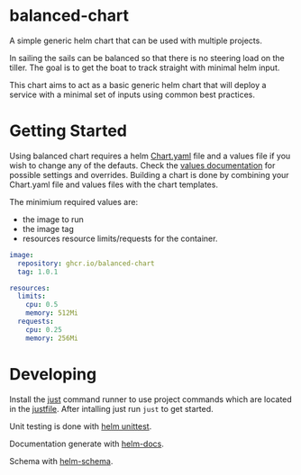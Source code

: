 # balanced-chart
A simple generic helm chart that can be used with multiple projects.

In sailing the sails can be balanced so that there is no steering load on the tiller. The goal is to get the boat to track straight with minimal helm input.

This chart aims to act as a basic generic helm chart that will deploy a service with a minimal set of inputs using common best practices.

# Getting Started

Using balanced chart requires a helm [Chart.yaml](https://helm.sh/docs/topics/charts/#the-chartyaml-file) file and a values file if you wish to change any of the defauts.  Check the [values documentation](charts/balanced-chart/VALUES.MD) for possible settings and overrides.  Building a chart is done by combining your Chart.yaml file and values files with the chart templates.

The minimium required values are:
- the image to run
- the image tag
- resources resource limits/requests for the container.

```yaml
image:
  repository: ghcr.io/balanced-chart
  tag: 1.0.1

resources:
  limits:
    cpu: 0.5
    memory: 512Mi
  requests:
    cpu: 0.25
    memory: 256Mi
```

# Developing

Install the [just](https://github.com/casey/just) command runner to use project commands which are located in the [justfile](./justfile).  After intalling just run `just` to get started.

Unit testing is done with [helm unittest](https://github.com/helm-unittest/helm-unittest).

Documentation generate with [helm-docs](https://github.com/norwoodj/helm-docs).

Schema with [helm-schema](https://github.com/dadav/helm-schema).
